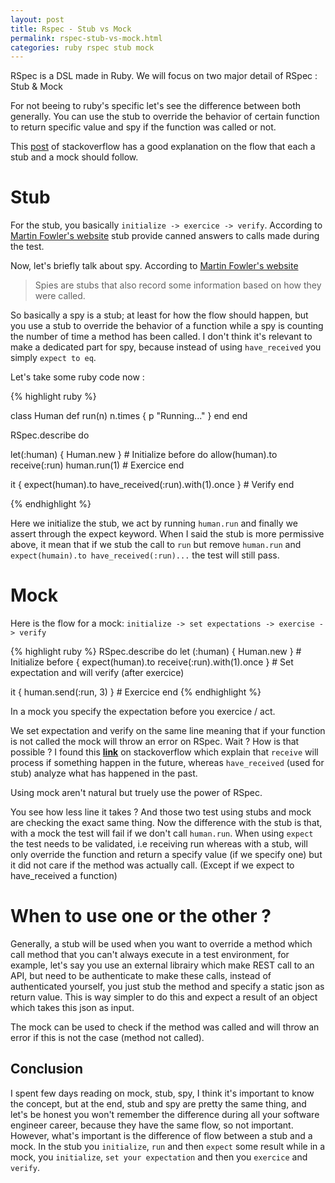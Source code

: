 ```yaml
---
layout: post
title: Rspec - Stub vs Mock
permalink: rspec-stub-vs-mock.html
categories: ruby rspec stub mock
---
```


RSpec is a DSL made in Ruby. We will focus on two major detail of RSpec : Stub & Mock

For not beeing to ruby's specific let's see the difference between both
generally. You can use the stub to override the behavior of certain function to return specific value and spy if the function was called or not.

This [post](https://stackoverflow.com/questions/3459287/whats-the-difference-between-a-mock-stub) of stackoverflow has a good explanation on the flow that each a stub and a mock should follow.

# Stub
For the stub, you basically `initialize -> exercice -> verify`. According to [Martin Fowler's website](https://martinfowler.com/articles/mocksArentStubs.html) stub provide canned answers to calls made during the test.

Now, let's briefly talk about spy.
According to [Martin Fowler's website](https://martinfowler.com/articles/mocksArentStubs.html)
> Spies are stubs that also record some information based on how they were called.

So basically a spy is a stub; at least for how the flow should happen, but you use a stub to override the behavior of a function while a spy is counting the number of time a method has been called. I don't think it's relevant to make a dedicated part for spy, because instead of using `have_received` you simply `expect to eq`.

Let's take some ruby code now :

{% highlight ruby %}

class Human
  def run(n)
    n.times { p "Running..." }
  end
end

RSpec.describe do

  let(:human) { Human.new } # Initialize
  before do
    allow(human).to receive(:run)
    human.run(1) # Exercice
  end

  it { expect(human).to have_received(:run).with(1).once } # Verify
end

{% endhighlight %}

Here we initialize the stub, we act by running `human.run` and finally we assert through the expect keyword. When I said the stub is more permissive above, it mean that if we stub the call to `run` but remove `human.run` and `expect(humain).to have_received(:run)...` the test will still pass.

# Mock

Here is the flow for a mock: `initialize -> set expectations -> exercise -> verify`

{% highlight ruby %}
RSpec.describe do
  let (:human) { Human.new } # Initialize
  before { expect(human).to receive(:run).with(1).once } # Set expectation and will verify (after exercice)

  it { human.send(:run, 3) } # Exercice
end
{% endhighlight %}

In a mock you specify the expectation before you exercice / act.

We set expectation and verify on the same line meaning that if your function is not called the mock will throw an error on RSpec. Wait ? How is that possible ? I found this [**link**](https://stackoverflow.com/questions/21210811/in-rspec-what-is-the-difference-between-a-message-expectation-receive-and-a-t) on stackoverflow which explain that `receive` will process if something happen in the future, whereas `have_received` (used for stub) analyze what has happened in the past.

Using mock aren't natural but truely use the power of RSpec.

You see how less line it takes ? And those two test using stubs and mock are checking the exact same thing.
Now the difference with the stub is that, with a mock the test will fail if we don't call `human.run`. When using `expect` the test needs to be validated, i.e receiving run whereas with a stub, will only override the function and return a specify value (if we specify one) but it did not care if the method was actually call. (Except if we expect to have_received a function)

# When to use one or the other ?
Generally, a stub will be used when you want to override a method which call method that you can't always execute in a test environment, for example, let's say you use an external librairy which make REST call to an API, but need to be authenticate to make these calls, instead of authenticated yourself, you just stub the method and specify a static json as return value. This is way simpler to do this and expect a result of an object which takes this json as input.

The mock can be used to check if the method was called and will throw an error if this is not the case (method not called).


## Conclusion

I spent few days reading on mock, stub, spy, I think it's important to know the concept, but at the end, stub and spy are pretty the same thing, and let's be honest you won't remember the difference during all your software engineer career, because they have the same flow, so not important. However, what's important is the difference of flow between a stub and a mock. In the stub
you `initialize`, `run` and then `expect` some result while in a mock, you `initialize`, `set your expectation` and then you `exercice` and `verify`.
